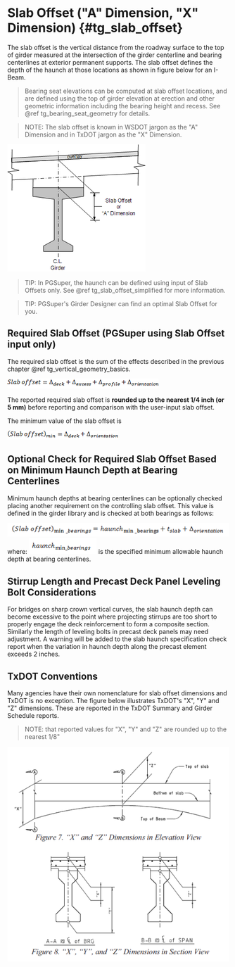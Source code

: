 Slab Offset ("A" Dimension, "X" Dimension) {#tg_slab_offset}
======================================
The slab offset is the vertical distance from the roadway surface to the top of girder measured at the intersection of the girder centerline and bearing centerlines at exterior permanent supports. The slab offset defines the depth of the haunch at those locations as shown in figure below for an I-Beam.  

> Bearing seat elevations can be computed at slab offset locations, and are defined using the top of girder elevation at erection and other geometric information including the bearing height and recess. See @ref tg_bearing_seat_geometry for details.

> NOTE: The slab offset is known in WSDOT jargon as the "A" Dimension and in TxDOT jargon as the "X" Dimension.

![Girder Cross Section at CL Bearings](SlabOffset.gif)

> TIP: In PGSuper, the haunch can be defined using input of Slab Offsets only. See @ref tg_slab_offset_simplified for more information.

> TIP: PGSuper's Girder Designer can find an optimal Slab Offset for you.

Required Slab Offset (PGSuper using Slab Offset input only)
---------------------
The required slab offset is the sum of the effects described in the previous chapter @ref tg_vertical_geometry_basics.

![](SlabOffsetEqn.png)

The reported required slab offset is **rounded up to the nearest 1/4 inch (or 5 mm)** before reporting and comparison with the user-input slab offset.

The minimum value of the slab offset is

![](MinSlabOffsetEqn.png)

Optional Check for Required Slab Offset Based on Minimum Haunch Depth at Bearing Centerlines
---------------------------------------
Minimum haunch depths at bearing centerlines can be optionally checked placing another requirement on the controlling slab offset. This value is defined in the girder library and is checked at both bearings as follows:

![](MinSlabOffsetBearingsEqn.png)
where: ![](MinSlabOffsetBearings.png) 
is the specified minimum allowable haunch depth at bearing centerlines.

Stirrup Length and Precast Deck Panel Leveling Bolt Considerations
--------------------------------------------------------------------
For bridges on sharp crown vertical curves, the slab haunch depth can become excessive to the point where projecting stirrups are too short to properly engage the deck reinforcement to form a composite section. Similarly the length of leveling bolts in precast deck panels may need adjustment. A warning will be added to the slab haunch specification check report when the variation in haunch depth along the precast element exceeds 2 inches.

TxDOT Conventions
------------------
Many agencies have their own nomenclature for slab offset dimensions and TxDOT is no exception. The figure below illustrates TxDOT's "X", "Y" and "Z" dimensions. These are reported in the TxDOT Summary and Girder Schedule reports.

> NOTE: that reported values for  "X", "Y" and "Z" are rounded up to the nearest 1/8"

![](TxDOT_SlabOffset.png)


